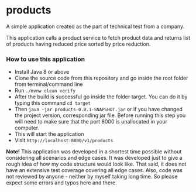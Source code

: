 # products
A simple application created as the part of technical test from a company.

This application calls a product service to fetch product data and returns list
of products having reduced price sorted by price reduction.

### How to use this application
- Install Java 8 or above
- Clone the source code from this repository and go inside the root folder from terminal/command line
- Run ```./mvnw clean verify```
- After the build is successful go inside the folder target. You can do it by typing this command ```cd target```
- Then ```java -jar products-0.0.1-SNAPSHOT.jar``` or if you have changed the project version, corresponding
  jar file.  Before running this step you will need to make sure that the port 8000 is unallocated in your computer.
- This will start the application
- Visit ```http://localhost:8000/v1/products```

**Note!** This application was developed in a shortest time possible without considering all scenarios 
and edge cases. It was developed just to give a rough idea of how my code structure would look
like. That said, it does not have an extensive test coverage covering all edge cases. Also,
code was not reviewed by anyone - neither by myself taking long time. So please expect
some errors and typos here and there.
